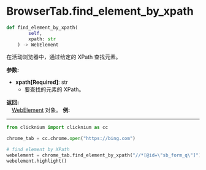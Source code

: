 
# BrowserTab.find_element_by_xpath
```python
def find_element_by_xpath(
        self,
        xpath: str
    ) -> WebElement
```  

在活动浏览器中，通过给定的 XPath 查找元素。

**参数:**  
- **xpath[Required]**: str     
    - 要查找的元素的 XPath。

**返回:**  
    &emsp;[WebElement](webelement.md) 对象。
**例:**
***
```python
from clicknium import clicknium as cc

chrome_tab = cc.chrome.open("https://bing.com")

# find element by XPath
webelement = chrome_tab.find_element_by_xpath("//*[@id=\"sb_form_q\"]")
webelement.highlight()

```